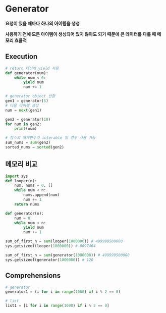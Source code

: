 # Generator

**요청이 있을 때마다 하나의 아이템을 생성**

**사용하기 전에 모든 아이템이 생성되어 있지 않아도 되기 때문에 큰 데이터를 다룰 때 메모리 효율적**

## Execution

```python
# return 대신에 yield 사용
def generator(num):
    while num < 0:
        yield num
        num += 1

# generator object 반환
gen1 = generator(5)
# 다음 아이템 생성
num = next(gen1)

gen2 = generator(10)
for num in gen2:
    print(num)

# 함수의 매개변수가 interable 일 경우 사용 가능
sum_nums = sum(gen2)
sorted_nums = sorted(gen2)
```

## 메모리 비교

```python
import sys
def looper(n):
    num, nums = 0, []
    while num < n:
        nums.append(num)
        num += 1
    return nums

def generator(n):
    num = 0
    while num < n:
        yield num
        num += 1

sum_of_first_n = sum(looper(1000000)) # 499999500000
sys.getsizeof(looper(1000000)) # 8697464

sum_of_first_n = sum(generator(1000000)) # 499999500000
sys.getsizeof(generator(1000000)) # 120
```

## Comprehensions

```python
# generator
generator1 = (i for i in range(1000) if i % 2 == 0)

# list
list1 = [i for i in range(1000) if i % 2 == 0]
```